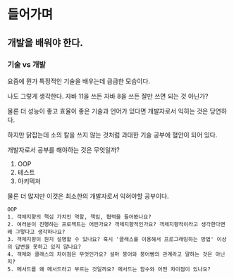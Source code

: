 # 들어가며

## 개발을 배워야 한다.

### 기술 vs 개발

요즘에 뭔가 특정적인 기술을 배우는데 급급한 모습이다.

나도 그렇게 생각한다. 자바 11을 쓰든 자바 8을 쓰든 잘만 쓰면 되는 것 아닌가?

물론 더 성능이 좋고 효율이 좋은 기술과 언어가 있다면 개발자로서 익히는 것은 당연하다.

하지만 닭잡는데 소의 칼을 쓰지 않는 것처럼 과대한 기술 공부에 혈안이 되어 있다.

개발자로서 공부를 해야하는 것은 무엇일까?

1. OOP 
2. 테스트
3. 아키텍처

물론 더 많지만 이것은 최소한의 개발자로서 익혀야할 공부이다.

```text
OOP
1. 객체지향의 핵심 가치인 역할, 책임, 협력을 들어봤나요?
2. 여러분이 진행하는 프로젝트는 어떤가요? 객체지향적인가요? 객체지향적이라고 생각한다면 왜 그렇다고 생각하나요?
3. 객체지향이 뭔지 설명할 수 있나요? 혹시 '클래스를 이용해서 프로그래밍하는 방법' 이상의 답변을 못하고 있지 않나요?
4. 객체와 클래스의 차이점은 무엇인가요? 설마 붕어와 붕어빵의 관계라고 말하는 것은 아닌지?
5. 메서드를 왜 메서드라고 부르는 것일까요? 메서드는 함수와 어떤 차이점이 있나요?
```








